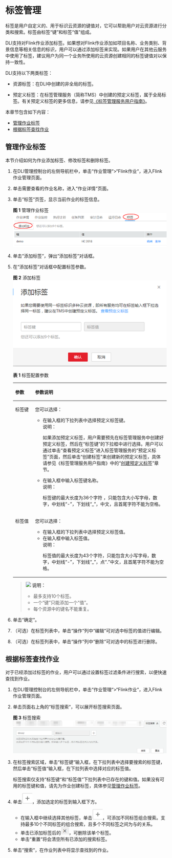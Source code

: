 # 标签管理<a name="dli_01_0463"></a>

标签是用户自定义的、用于标识云资源的键值对，它可以帮助用户对云资源进行分类和搜索。标签由标签“键”和标签“值”组成。

DLI支持对Flink作业添加标签。如果想对Flink作业添加如项目名称、业务类别、背景信息等相关信息的标识，用户可以通过添加标签来实现。如果用户在其他云服务中使用了标签，建议用户为同一个业务所使用的云资源创建相同的标签键值对以保持一致性。

DLI支持以下两类标签：

-   资源标签：在DLI中创建的非全局的标签。

-   预定义标签：在标签管理服务（简称TMS）中创建的预定义标签，属于全局标签。有关预定义标签的更多信息，请参见[《标签管理服务用户指南》](https://support.huaweicloud.com/tms/index.html)。

本章节包含如下内容：

-   [管理作业标签](#section236374613167)
-   [根据标签查找作业](#section911882919307)

## 管理作业标签<a name="section236374613167"></a>

本节介绍如何为作业添加标签、修改标签和删除标签。

1.  在DLI管理控制台的左侧导航栏中，单击“作业管理“\>“Flink作业“，进入Flink作业管理页面。
2.  单击需要查看的作业名称，进入“作业详情“页面。
3.  单击“标签“页签，显示当前作业的标签信息。

    **图 1**  管理作业标签<a name="fig58709246314"></a>  
    ![](figures/管理作业标签.png "管理作业标签")

4.  单击“添加标签“，弹出“添加标签“对话框。
5.  在“添加标签“对话框中配置标签参数。

    **图 2**  添加标签<a name="fig167645142329"></a>  
    ![](figures/添加标签.png "添加标签")

    **表 1**  标签配置参数

    <a name="table139874691610"></a>
    <table><thead align="left"><tr id="row1640724610160"><th class="cellrowborder" valign="top" width="12.94%" id="mcps1.2.3.1.1"><p id="p17410246121616"><a name="p17410246121616"></a><a name="p17410246121616"></a>参数</p>
    </th>
    <th class="cellrowborder" valign="top" width="87.06%" id="mcps1.2.3.1.2"><p id="p154131746131615"><a name="p154131746131615"></a><a name="p154131746131615"></a>参数说明</p>
    </th>
    </tr>
    </thead>
    <tbody><tr id="row13417154613164"><td class="cellrowborder" valign="top" width="12.94%" headers="mcps1.2.3.1.1 "><p id="p74201346111616"><a name="p74201346111616"></a><a name="p74201346111616"></a>标签键</p>
    </td>
    <td class="cellrowborder" valign="top" width="87.06%" headers="mcps1.2.3.1.2 "><p id="p642018464167"><a name="p642018464167"></a><a name="p642018464167"></a>您可以选择：</p>
    <a name="ul6423144611162"></a><a name="ul6423144611162"></a><ul id="ul6423144611162"><li>在输入框的下拉列表中选择预定义标签键。<div class="note" id="note1342864601617"><a name="note1342864601617"></a><a name="note1342864601617"></a><span class="notetitle"> 说明： </span><div class="notebody"><p id="p14432184619161"><a name="p14432184619161"></a><a name="p14432184619161"></a>如果添加预定义标签，用户需要预先在标签管理服务中创建好预定义标签，然后在<span class="parmname" id="parmname1343324671616"><a name="parmname1343324671616"></a><a name="parmname1343324671616"></a>“标签键”</span>的下拉框中进行选择。用户可以通过单击<span class="uicontrol" id="uicontrol1543514610162"><a name="uicontrol1543514610162"></a><a name="uicontrol1543514610162"></a>“查看预定义标签”</span>进入标签管理服务的<span class="wintitle" id="wintitle154361846181620"><a name="wintitle154361846181620"></a><a name="wintitle154361846181620"></a>“预定义标签”</span>页面，然后单击<span class="uicontrol" id="uicontrol19436246111618"><a name="uicontrol19436246111618"></a><a name="uicontrol19436246111618"></a>“创建标签”</span>来创建新的预定义标签，具体请参见《标签管理服务用户指南》中的“<a href="https://support.huaweicloud.com/usermanual-tms/zh-cn_topic_0144368884.html" target="_blank" rel="noopener noreferrer">创建预定义标签</a>”章节。</p>
    </div></div>
    </li></ul>
    <a name="ul643911462165"></a><a name="ul643911462165"></a><ul id="ul643911462165"><li>在输入框中输入标签键名称。<div class="note" id="note14517544152920"><a name="note14517544152920"></a><a name="note14517544152920"></a><span class="notetitle"> 说明： </span><div class="notebody"><p id="p2311648185615"><a name="p2311648185615"></a><a name="p2311648185615"></a>标签键的最大长度为36个字符 ，只能包含大小写字母，数字，中划线“-”，下划线“_”，中文，且首尾字符不能为空格。</p>
    </div></div>
    </li></ul>
    </td>
    </tr>
    <tr id="row645064691617"><td class="cellrowborder" valign="top" width="12.94%" headers="mcps1.2.3.1.1 "><p id="p345210468163"><a name="p345210468163"></a><a name="p345210468163"></a>标签值</p>
    </td>
    <td class="cellrowborder" valign="top" width="87.06%" headers="mcps1.2.3.1.2 "><p id="p1545619468165"><a name="p1545619468165"></a><a name="p1545619468165"></a>您可以选择：</p>
    <a name="ul1045720469162"></a><a name="ul1045720469162"></a><ul id="ul1045720469162"><li>在输入框的下拉列表中选择预定义标签值。</li><li>在输入框中输入标签值。<div class="note" id="note669311015310"><a name="note669311015310"></a><a name="note669311015310"></a><span class="notetitle"> 说明： </span><div class="notebody"><p id="p55242103206"><a name="p55242103206"></a><a name="p55242103206"></a>标签值的最大长度为43个字符，只能包含大小写字母，数字，中划线“-”，下划线“_”，点“.”中文，且首尾字符不能为空格。</p>
    </div></div>
    </li></ul>
    </td>
    </tr>
    </tbody>
    </table>

    >![](public_sys-resources/icon-note.gif) **说明：** 
    >-   最多支持10个标签。
    >-   一个“键”只能添加一个“值”。
    >-   每个资源中的键名不能重复。

6.  单击“确定“。
7.  （可选）在标签列表中，单击“操作“列中“编辑“可对选中标签的值进行编辑。
8.  （可选）在标签列表中，单击“操作“列中“删除“可对选中的标签进行删除。

## 根据标签查找作业<a name="section911882919307"></a>

对于已经添加过标签的作业，用户可以通过设置标签过滤条件进行搜索，以便快速查找到作业。

1.  在DLI管理控制台的左侧导航栏中，单击“作业管理“\>“Flink作业“，进入Flink作业管理页面。
2.  单击页面右上角的“标签搜索“，可以展开标签搜索页面。

    **图 3**  标签搜索<a name="fig957762116420"></a>  
    ![](figures/标签搜索.png "标签搜索")

3.  在标签搜索区域，单击“标签键“输入框，在下拉列表中选择要搜索的标签键，然后单击“标签值“输入框，在下拉列表中选择对应的标签值。

    标签搜索仅支持“标签键“和“标签值“下拉列表中已存在的键和值。如果没有可用的标签键和值，请先为作业创建标签，具体参见[管理作业标签](#section236374613167)。

4.  单击![](figures/icon-cs-add.png)，添加选定的标签到输入框下方。
    -   在输入框中继续选择其他标签，单击![](figures/icon-cs-add.png)，可添加不同标签组合搜索。支持最多10个不同标签的组合搜索，且多个不同标签之间为与的关系。
    -   单击已添加标签后的![](figures/icon-cs-delete.png)，可删除该单个标签。
    -   单击“重置“将会清空所有已添加的搜索标签。

5.  单击“搜索“，在作业列表中将显示查找到的作业。

